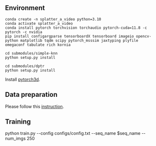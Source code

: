 ## Environment
```
conda create -n splatter_a_video python=3.10
conda activate splatter_a_video
conda install pytorch torchvision torchaudio pytorch-cuda=11.8 -c pytorch -c nvidia
pip install configargparse tensorboardX tensorboard imageio opencv-python matplotlib tqdm scipy pytorch_msssim jaxtyping plyfile omegaconf tabulate rich kornia
```

```
cd submodules/simple-knn
python setup.py install

cd submodules/dptr
python setup.py install
```

Install [pytorch3d](https://github.com/facebookresearch/pytorch3d).


## Data preparation
Please follow this [instruction]((./data_preparation/README.md)).


## Training
python train.py --config configs/config.txt --seq_name $seq_name --num_imgs 250